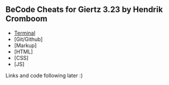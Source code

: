 ## BeCode Cheats for Giertz 3.23 by Hendrik Cromboom

* [Terminal](test)
* [Git/Github]
* [Markup]
* [HTML]
* [CSS]
* [JS]

Links and code following later :)
